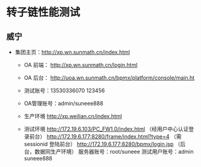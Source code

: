 # 转子链性能测试


## 威宁

* 集团主页：http://xp.wn.sunmath.cn/index.html

  + OA 前端： http://xp.wn.sunmath.cn/login.html
  + OA 后台： http://uoa.wn.sunmath.cn/bpmx/platform/console/main.ht
  + 测试账号：13530336070   123456
  + OA管理账号：admin/suneee888
  
  + 生产环境 http://xp.weilian.cn/index.html

  + 测试环境 http://172.19.6.103/PC_FW1.0/index.html （经用户中心认证登录前台）
            http://172.19.6.177:8280/frame/index.html?type=4  （需sessionid 登陆前台）
            http://172.19.6.177:8280/bpmx/login.jsp （后台，数据同生产环境）
            服务器账号：root/suneee
            测试用户账号：admin  suneee888
